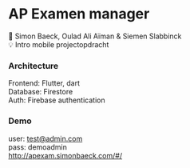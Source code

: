 # AP Examen manager
:memo: Simon Baeck, Oulad Ali Aïman & Siemen Slabbinck<br>
:bulb: Intro mobile projectopdracht

### Architecture
Frontend: Flutter, dart<br>
Database: Firestore<br>
Auth: Firebase authentication<br>

### Demo
user: test@admin.com<br>
pass: demoadmin<br>
http://apexam.simonbaeck.com/#/

